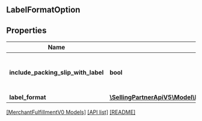 ## LabelFormatOption

## Properties

Name | Type | Description | Notes
------------ | ------------- | ------------- | -------------
**include_packing_slip_with_label** | **bool** | When true, include a packing slip with the label. | [optional]
**label_format** | [**\SellingPartnerApiV5\Model\MerchantFulfillmentV0\LabelFormat**](LabelFormat.md) |  | [optional]

[[MerchantFulfillmentV0 Models]](../) [[API list]](../../Api) [[README]](../../../README.md)
